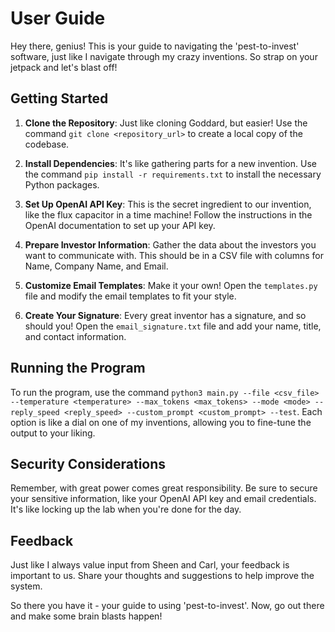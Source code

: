 # User Guide

Hey there, genius! This is your guide to navigating the 'pest-to-invest' software, just like I navigate through my crazy inventions. So strap on your jetpack and let's blast off!

## Getting Started

1. **Clone the Repository**: Just like cloning Goddard, but easier! Use the command `git clone <repository_url>` to create a local copy of the codebase.

2. **Install Dependencies**: It's like gathering parts for a new invention. Use the command `pip install -r requirements.txt` to install the necessary Python packages.

3. **Set Up OpenAI API Key**: This is the secret ingredient to our invention, like the flux capacitor in a time machine! Follow the instructions in the OpenAI documentation to set up your API key.

4. **Prepare Investor Information**: Gather the data about the investors you want to communicate with. This should be in a CSV file with columns for Name, Company Name, and Email.

5. **Customize Email Templates**: Make it your own! Open the `templates.py` file and modify the email templates to fit your style.

6. **Create Your Signature**: Every great inventor has a signature, and so should you! Open the `email_signature.txt` file and add your name, title, and contact information.

## Running the Program

To run the program, use the command `python3 main.py --file <csv_file> --temperature <temperature> --max_tokens <max_tokens> --mode <mode> --reply_speed <reply_speed> --custom_prompt <custom_prompt> --test`. Each option is like a dial on one of my inventions, allowing you to fine-tune the output to your liking.

## Security Considerations

Remember, with great power comes great responsibility. Be sure to secure your sensitive information, like your OpenAI API key and email credentials. It's like locking up the lab when you're done for the day.

## Feedback

Just like I always value input from Sheen and Carl, your feedback is important to us. Share your thoughts and suggestions to help improve the system.

So there you have it - your guide to using 'pest-to-invest'. Now, go out there and make some brain blasts happen!
